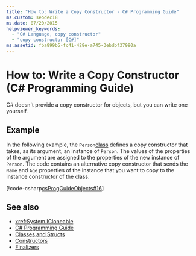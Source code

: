```yaml
---
title: "How to: Write a Copy Constructor - C# Programming Guide"
ms.custom: seodec18
ms.date: 07/20/2015
helpviewer_keywords: 
  - "C# Language, copy constructor"
  - "copy constructor [C#]"
ms.assetid: fba899b5-fc41-428e-a745-3ebdbf37990a
---
```

# How to: Write a Copy Constructor (C# Programming Guide)
C# doesn't provide a copy constructor for objects, but you can write one yourself.  
  
## Example  
 In the following example, the `Person`[class](../../language-reference/keywords/class.md) defines a copy constructor that takes, as its argument, an instance of `Person`. The values of the properties of the argument are assigned to the properties of the new instance of `Person`. The code contains an alternative copy constructor that sends the `Name` and `Age` properties of the instance that you want to copy to the instance constructor of the class.  
  
 [!code-csharp[csProgGuideObjects#16](~/samples/snippets/csharp/VS_Snippets_VBCSharp/csProgGuideObjects/CS/Objects.cs#16)]  
  
## See also

- <xref:System.ICloneable>
- [C# Programming Guide](../index.md)
- [Classes and Structs](./index.md)
- [Constructors](./constructors.md)
- [Finalizers](./destructors.md)
